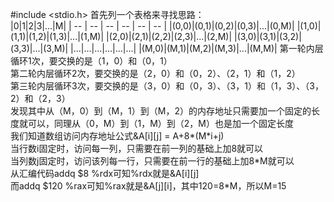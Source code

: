 #include <stdio.h>
首先列一个表格来寻找思路：<br>
|0|1|2|3|...|M|
| -- | -- | -- | -- | -- | -- |
|(0,0)|(0,1)|(0,2)|(0,3)|...|(0,M)|
|(1,0)|(1,1)|(1,2)|(1,3)|...|(1,M)|
|(2,0)|(2,1)|(2,2)|(2,3)|...|(2,M)|
|(3,0)|(3,1)|(3,2)|(3,3)|...|(3,M)|
|...|...|...|...|...|...|
|(M,0)|(M,1)|(M,2)|(M,3)|...|(M,M)|
第一轮内层循环1次，要交换的是（1，0）和（0，1）<br>
第二轮内层循环2次，要交换的是（2，0）和（0，2）、（2，1）和（1，2）<br>
第三轮内层循环3次，要交换的是（3，0）和（0，3）、（3，1）和（1，3）、（3，2）和（2，3）<br>
发现其中从（M，0）到（M，1）到（M，2）的内存地址只需要加一个固定的长度就可以，同理从（0，M）到（1，M）到（2，M）也是加一个固定长度<br>
我们知道数组访问内存地址公式&A[i][j] = A+8\*(M\*i+j)<br>
当行数i固定时，访问每一列，只需要在前一列的基础上加8就可以<br>
当列数j固定时，访问该列每一行，只需要在前一行的基础上加8\*M就可以<br>
从汇编代码addq $8 %rdx可知%rdx就是&A[i][j]<br>
而addq $120 %rax可知%rax就是&A[j][i]，其中120=8\*M，所以M=15<br>